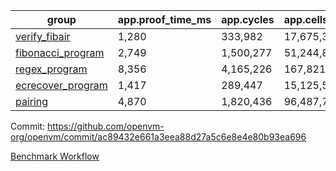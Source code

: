 | group | app.proof_time_ms | app.cycles | app.cells_used | leaf.proof_time_ms | leaf.cycles | leaf.cells_used |
| -- | -- | -- | -- | -- | -- | -- |
| [verify_fibair](https://github.com/openvm-org/openvm/blob/benchmark-results/benchmarks/verify_fibair-ac89432e661a3eea88d27a5c6e8e4e80b93ea696.md) | 1,280 |  333,982 |  17,675,378 |- | - | - |
| [fibonacci_program](https://github.com/openvm-org/openvm/blob/benchmark-results/benchmarks/fibonacci-ac89432e661a3eea88d27a5c6e8e4e80b93ea696.md) | 2,749 |  1,500,277 |  51,244,863 | 3,911 |  1,263,273 |  70,283,312 |
| [regex_program](https://github.com/openvm-org/openvm/blob/benchmark-results/benchmarks/regex-ac89432e661a3eea88d27a5c6e8e4e80b93ea696.md) | 8,356 |  4,165,226 |  167,821,872 | 15,026 |  3,982,041 |  304,556,222 |
| [ecrecover_program](https://github.com/openvm-org/openvm/blob/benchmark-results/benchmarks/ecrecover-ac89432e661a3eea88d27a5c6e8e4e80b93ea696.md) | 1,417 |  289,447 |  15,125,546 | 13,078 |  2,988,506 |  244,252,078 |
| [pairing](https://github.com/openvm-org/openvm/blob/benchmark-results/benchmarks/pairing-ac89432e661a3eea88d27a5c6e8e4e80b93ea696.md) | 4,870 |  1,820,436 |  96,487,767 | 14,101 |  3,267,508 |  273,857,940 |


Commit: https://github.com/openvm-org/openvm/commit/ac89432e661a3eea88d27a5c6e8e4e80b93ea696

[Benchmark Workflow](https://github.com/openvm-org/openvm/actions/runs/14142545498)
